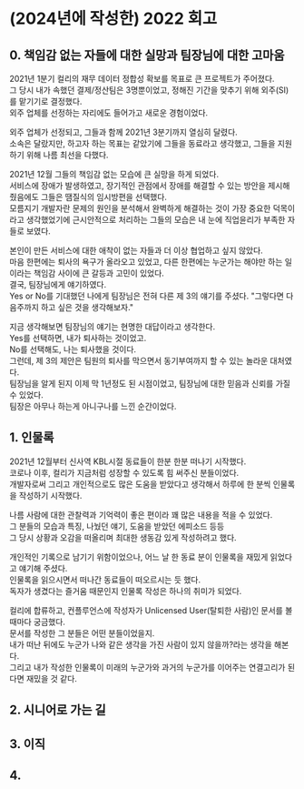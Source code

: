# (2024년에 작성한) 2022 회고 

## 0. 책임감 없는 자들에 대한 실망과 팀장님에 대한 고마움

2021년 1분기 컬리의 재무 데이터 정합성 확보를 목표로 큰 프로젝트가 주어졌다.  
그 당시 내가 속했던 결제/정산팀은 3명뿐이었고, 정해진 기간을 맞추기 위해 외주(SI)를 맡기기로 결정했다.  
외주 업체를 선정하는 자리에도 들어가고 새로운 경험이었다.  

외주 업체가 선정되고, 그들과 함께 2021년 3분기까지 열심히 달렸다.  
소속은 달랐지만, 하고자 하는 목표는 같았기에 그들을 동료라고 생각했고, 그들을 지원하기 위해 나름 최선을 다했다.  

2021년 12월 그들의 책임감 없는 모습에 큰 실망을 하게 되었다.  
서비스에 장애가 발생하였고, 장기적인 관점에서 장애를 해결할 수 있는 방안을 제시해줬음에도 그들은 땜질식의 임시방편을 선택했다.  
모름지기 개발자란 문제의 원인을 분석해서 완벽하게 해결하는 것이 가장 중요한 덕목이라고 생각했었기에 근시안적으로 처리하는 그들의 모습은 내 눈에 직업윤리가 부족한 자들로 보였다.  

본인이 만든 서비스에 대한 애착이 없는 자들과 더 이상 협업하고 싶지 않았다.  
마음 한편에는 퇴사의 욕구가 올라오고 있었고, 다른 한편에는 누군가는 해야만 하는 일이라는 책임감 사이에 큰 갈등과 고민이 있었다.  
결국, 팀장님에게 얘기하였다.  
Yes or No를 기대했던 나에게 팀장님은 전혀 다른 제 3의 얘기를 주셨다. "그렇다면 다음주까지 하고 싶은 것을 생각해보자."  

지금 생각해보면 팀장님의 얘기는 현명한 대답이라고 생각한다.  
Yes를 선택하면, 내가 퇴사하는 것이었고.  
No를 선택해도, 나는 퇴사했을 것이다.  
그런데, 제 3의 제안은 팀원의 퇴사를 막으면서 동기부여까지 할 수 있는 놀라운 대처였다.  
팀장님을 알게 된지 이제 막 1년정도 된 시점이었고, 팀장님에 대한 믿음과 신뢰를 가질 수 있었다.  
팀장은 아무나 하는게 아니구나를 느낀 순간이었다.  


## 1. 인물록

2021년 12월부터 신사역 KBL시절 동료들이 한분 한분 떠나기 시작했다.  
코로나 이후, 컬리가 지금처럼 성장할 수 있도록 힘 써주신 분들이었다.  
개발자로써 그리고 개인적으로도 많은 도움을 받았다고 생각해서 하루에 한 분씩 인물록을 작성하기 시작했다.  

나름 사람에 대한 관찰력과 기억력이 좋은 편이라 꽤 많은 내용을 적을 수 있었다.  
그 분들의 모습과 특징, 나눴던 얘기, 도움을 받았던 에피소드 등등  
그 당시 상황과 오감을 떠올리며 최대한 생동감 있게 작성하려고 했다.

개인적인 기록으로 남기기 위함이었으나, 어느 날 한 동료 분이 인물록을 재밌게 읽었다고 얘기해 주셨다.  
인물록을 읽으시면서 떠나간 동료들이 떠오르시는 듯 했다.  
독자가 생겼다는 즐거움 때문인지 인물록 작성은 하나의 취미가 되었다.  

컬리에 합류하고, 컨플루언스에 작성자가 Unlicensed User(탈퇴한 사람)인 문서를 볼 때마다 궁금했다.  
문서를 작성한 그 분들은 어떤 분들이었을지.  
내가 떠난 뒤에도 누군가 나와 같은 생각을 가진 사람이 있지 않을까?라는 생각을 해본다.  
그리고 내가 작성한 인물록이 미래의 누군가와 과거의 누군가를 이어주는 연결고리가 된다면 재밌을 것 같다.  


## 2. 시니어로 가는 길


## 3. 이직


## 4. 


